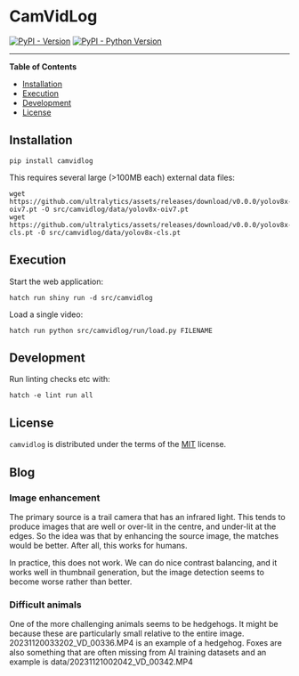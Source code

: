 # CamVidLog

[![PyPI - Version](https://img.shields.io/pypi/v/camvidlog.svg)](https://pypi.org/project/camvidlog)
[![PyPI - Python Version](https://img.shields.io/pypi/pyversions/camvidlog.svg)](https://pypi.org/project/camvidlog)

-----

**Table of Contents**

- [Installation](#installation)
- [Execution](#execution)
- [Development](#development)
- [License](#license)

## Installation

```console
pip install camvidlog
```

This requires several large (>100MB each) external data files:

```console
wget https://github.com/ultralytics/assets/releases/download/v0.0.0/yolov8x-oiv7.pt -O src/camvidlog/data/yolov8x-oiv7.pt
wget https://github.com/ultralytics/assets/releases/download/v0.0.0/yolov8x-cls.pt -O src/camvidlog/data/yolov8x-cls.pt
```

## Execution

Start the web application:

```console
hatch run shiny run -d src/camvidlog
```

Load a single video:

```console
hatch run python src/camvidlog/run/load.py FILENAME
```

## Development

Run linting checks etc with:

```console
hatch -e lint run all
```


## License

`camvidlog` is distributed under the terms of the [MIT](https://spdx.org/licenses/MIT.html) license.

## Blog

### Image enhancement

The primary source is a trail camera that has an infrared light. This tends to produce images that are well or over-lit in the centre, and under-lit at the edges. So the idea was that by enhancing the source image, the matches would be better. After all, this works for humans. 

In practice, this does not work. We can do nice contrast balancing, and it works well in thumbnail generation, but the image detection seems to become worse rather than better.

### Difficult animals

One of the more challenging animals seems to be hedgehogs. It might be because these are particularly small relative to the entire image. 20231120033202_VD_00336.MP4 is an example of a hedgehog. Foxes are also something that are often missing from AI training datasets and an example is data/20231121002042_VD_00342.MP4